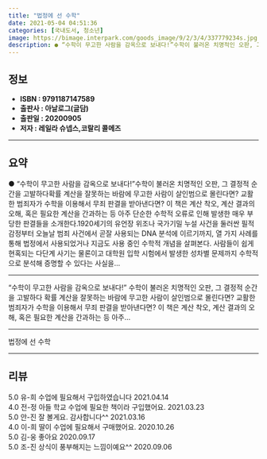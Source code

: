 ```yaml
---
title: "법정에 선 수학"
date: 2021-05-04 04:51:36
categories: [국내도서, 청소년]
image: https://bimage.interpark.com/goods_image/9/2/3/4/337779234s.jpg
description: ● “수학이 무고한 사람을 감옥으로 보내다!”수학이 불러온 치명적인 오판, 그 결정적 순간을 고발하다확률 계산을 잘못하는 바람에 무고한 사람이 살인범으로 몰린다면? 교활한 범죄자가 수학을 이용해서 무죄 판결을 받아낸다면? 이 책은 계산 착오, 계산 결과의 오해, 혹은 필요한 계산을 간
---
```


## **정보**

- **ISBN : 9791187147589**
- **출판사 : 아날로그(글담)**
- **출판일 : 20200905**
- **저자 : 레일라 슈넵스,코랄리 콜메즈**

------



## **요약**

●  “수학이 무고한 사람을 감옥으로 보내다!”수학이 불러온 치명적인 오판, 그 결정적 순간을 고발하다확률 계산을 잘못하는 바람에 무고한 사람이 살인범으로 몰린다면? 교활한 범죄자가 수학을 이용해서 무죄 판결을 받아낸다면? 이 책은 계산 착오, 계산 결과의 오해, 혹은 필요한 계산을 간과하는 등 아주 단순한 수학적 오류로 인해 발생한 매우 부당한 판결들을 소개한다.1920세기의 유언장 위조나 국가기밀 누설 사건을 둘러싼 필적 감정부터 오늘날 범죄 사건에서 곧잘 사용되는 DNA 분석에 이르기까지, 열 가지 사례를 통해 법정에서 사용되었거나 지금도 사용 중인 수학적 개념을 살펴본다. 사람들이 쉽게 현혹되는 다단계 사기는 물론이고 대학원 입학 시험에서 발생한 성차별 문제까지 수학적으로 분석해 증명할 수 있다는 사실을...

------

“수학이 무고한 사람을 감옥으로 보내다!”
수학이 불러온 치명적인 오판, 그 결정적 순간을 고발하다
확률 계산을 잘못하는 바람에 무고한 사람이 살인범으로 몰린다면? 교활한 범죄자가 수학을 이용해서 무죄 판결을 받아낸다면? 이 책은 계산 착오, 계산 결과의 오해, 혹은 필요한 계산을 간과하는 등 아주... 

------


법정에 선 수학 

------


## **리뷰** 

5.0 유-희  수업에 필요해서 구입하였습니다  2021.04.14 <br/>4.0 전-정 아들 학교 수업에 필요한 책이라 구입했어요. 2021.03.23 <br/>5.0 안-진 잘 볼게요. 감사합니다^^ 2021.03.16 <br/>4.0 이-희 딸이 수업에 필요해서 구매했어요. 2020.10.26 <br/>5.0 김-웅 좋아요 2020.09.17 <br/>5.0 조-진 상식이 풍부해지는 느낌이예요^^ 2020.09.06 <br/>